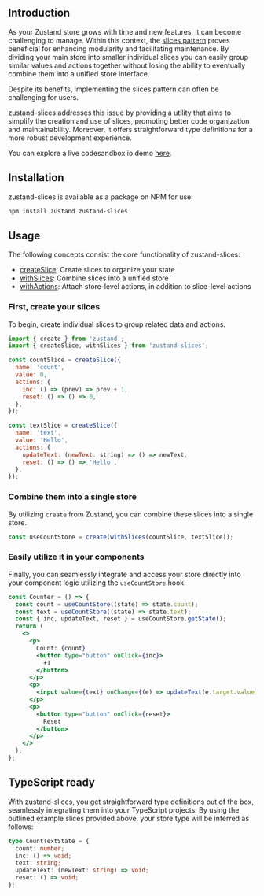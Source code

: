 ## Introduction

As your Zustand store grows with time and new features, it can become challenging to manage. Within this context, the [slices pattern](https://docs.pmnd.rs/zustand/guides/slices-pattern) proves beneficial for enhancing modularity and facilitating maintenance. By dividing your main store into smaller individual slices you can easily group similar values and actions together without losing the ability to eventually combine them into a unified store interface.

Despite its benefits, implementing the slices pattern can often be challenging for users.

zustand-slices addresses this issue by providing a utility that aims to simplify the creation and use of slices, promoting better code organization and maintainability. Moreover, it offers straightforward type definitions for a more robust development experience.

You can explore a live codesandbox.io demo [here](https://codesandbox.io/s/github/zustandjs/zustand-slices/tree/main/examples/01_counter).

## Installation

zustand-slices is available as a package on NPM for use:

```bash
npm install zustand zustand-slices
```

## Usage

The following concepts consist the core functionality of zustand-slices:

- [createSlice](../guides/01_create-slice.md): Create slices to organize your state
- [withSlices](../guides/02_combine-slices-into-single-store.md): Combine slices into a unified store
- [withActions](../guides/03_attaching-store-level-actions.md): Attach store-level actions, in addition to slice-level actions

### First, create your slices

To begin, create individual slices to group related data and actions.

```jsx
import { create } from 'zustand';
import { createSlice, withSlices } from 'zustand-slices';

const countSlice = createSlice({
  name: 'count',
  value: 0,
  actions: {
    inc: () => (prev) => prev + 1,
    reset: () => () => 0,
  },
});

const textSlice = createSlice({
  name: 'text',
  value: 'Hello',
  actions: {
    updateText: (newText: string) => () => newText,
    reset: () => () => 'Hello',
  },
});
```

### Combine them into a single store

By utilizing `create` from Zustand, you can combine these slices into a single store.

```jsx
const useCountStore = create(withSlices(countSlice, textSlice));
```

### Easily utilize it in your components

Finally, you can seamlessly integrate and access your store directly into your component logic utilizing the `useCountStore` hook.

```jsx
const Counter = () => {
  const count = useCountStore((state) => state.count);
  const text = useCountStore((state) => state.text);
  const { inc, updateText, reset } = useCountStore.getState();
  return (
    <>
      <p>
        Count: {count}
        <button type="button" onClick={inc}>
          +1
        </button>
      </p>
      <p>
        <input value={text} onChange={(e) => updateText(e.target.value)} />
      </p>
      <p>
        <button type="button" onClick={reset}>
          Reset
        </button>
      </p>
    </>
  );
};
```

## TypeScript ready

With zustand-slices, you get straightforward type definitions out of the box, seamlessly integrating them into your TypeScript projects. By using the outlined example slices provided above, your store type will be inferred as follows:

```ts
type CountTextState = {
  count: number;
  inc: () => void;
  text: string;
  updateText: (newText: string) => void;
  reset: () => void;
};
```
